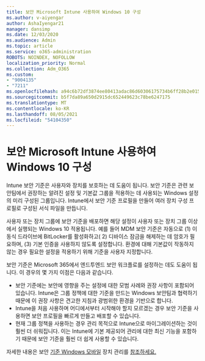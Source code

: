 ```yaml
---
title: 보안 Microsoft Intune 사용하여 Windows 10 구성
ms.author: v-aiyengar
author: AshaIyengar21
manager: dansimp
ms.date: 12/03/2020
ms.audience: Admin
ms.topic: article
ms.service: o365-administration
ROBOTS: NOINDEX, NOFOLLOW
localization_priority: Normal
ms.collection: Adm_O365
ms.custom:
- "9004135"
- "7211"
ms.openlocfilehash: a94c6b72df3874ee80413adac86d60306175734b6ff28b2e015e05eec6f3838b
ms.sourcegitcommit: b5f7da89a650d2915dc652449623c78be6247175
ms.translationtype: MT
ms.contentlocale: ko-KR
ms.lasthandoff: 08/05/2021
ms.locfileid: "54104350"
---
```

# <a name="use-microsoft-intune-security-baselines-to-configure-windows-10-devices"></a>보안 Microsoft Intune 사용하여 Windows 10 구성

Intune 보안 기준은 사용자와 장치를 보호하는 데 도움이 됩니다. 보안 기준은 관련 보안팀에서 권장하는 알려진 설정 및 기본값 그룹을 적용하는 데 사용되는 Windows 설정의 미리 구성된 그룹입니다. Intune에서 보안 기준 프로필을 만들어 여러 장치 구성 프로필로 구성된 서식 파일을 만듭니다.

사용자 또는 장치 그룹에 보안 기준을 배포하면 해당 설정이 사용자 또는 장치 그룹 이상에서 실행되는 Windows 10 적용됩니다. 예를 들어 MDM 보안 기준은 자동으로 (1) 이동식 드라이브에 BitLocker를 활성화하고( 2) 디바이스 잠금을 해제하는 데 암호가 필요하며, (3) 기본 인증을 사용하지 않도록 설정합니다. 환경에 대해 기본값이 작동하지 않는 경우 필요한 설정을 적용하기 위해 기준을 사용자 지정합니다.

보안 기준은 Microsoft 365에서 엔드투엔드 보안 워크플로를 설정하는 데도 도움이 됩니다. 이 경우의 몇 가지 이점은 다음과 같습니다.

- 보안 기준에는 보안에 영향을 주는 설정에 대한 모범 사례와 권장 사항이 포함되어 있습니다. Intune은 그룹 정책에 대한 기준을 만드는 Windows 보안팀과 협력하기 때문에 이 권장 사항은 견고한 지침과 광범위한 환경을 기반으로 합니다.
- Intune을 처음 사용하며 어디에서부터 시작해야 할지 모르겠는 경우 보안 기준을 사용하면 보안 프로필을 빠르게 만들고 배포할 수 있습니다.
- 현재 그룹 정책을 사용하는 경우 관리 목적으로 Intune으로 마이그레이션하는 것이 훨씬 더 쉬워집니다. 이는 Intune에 기본 제공되어 관리에 대한 최신 기능을 포함하기 때문에 보안 기준을 훨씬 더 쉽게 사용할 수 있습니다.

자세한 내용은 보안 [기준 Windows 모바일](https://go.microsoft.com/fwlink/?linkid=2141503) 장치 관리를 [참조하세요.](https://go.microsoft.com/fwlink/?linkid=2141701)